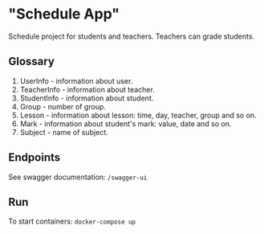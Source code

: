 # "Schedule App"
Schedule project for students and teachers. Teachers can grade students.

## Glossary
1. UserInfo - information about user.
2. TeacherInfo - information about teacher.
3. StudentInfo - information about student.
4. Group - number of group.
5. Lesson - information about lesson: time, day, teacher, group and so on.
6. Mark - information about student's mark: value, date and so on.
7. Subject - name of subject.

## Endpoints
See swagger documentation: ```/swagger-ui```

## Run
To start containers: ```docker-compose up```